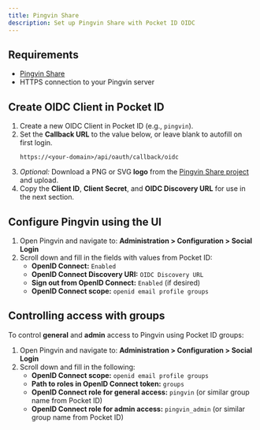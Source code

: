 ```yaml
---
title: Pingvin Share
description: Set up Pingvin Share with Pocket ID OIDC
---
```


## Requirements

- [Pingvin Share](https://stonith404.github.io/pingvin-share/setup/oauth2login#openid-connect)
- HTTPS connection to your Pingvin server

## Create OIDC Client in Pocket ID

1. Create a new OIDC Client in Pocket ID (e.g., `pingvin`).
2. Set the **Callback URL** to the value below, or leave blank to autofill on first login.
   ```
   https://<your-domain>/api/oauth/callback/oidc
   ```
3. _Optional:_ Download a PNG or SVG **logo** from the [Pingvin Share project](https://github.com/stonith404/pingvin-share) and upload.
4. Copy the **Client ID**, **Client Secret**, and **OIDC Discovery URL** for use in the next section.

## Configure Pingvin using the UI

1. Open Pingvin and navigate to:
   **Administration > Configuration > Social Login**
2. Scroll down and fill in the fields with values from Pocket ID:
   - **OpenID Connect:** `Enabled`
   - **OpenID Connect Discovery URI:** `OIDC Discovery URL`
   - **Sign out from OpenID Connect:** `Enabled` (if desired)
   - **OpenID Connect scope:** `openid email profile groups`

## Controlling access with groups

To control **general** and **admin** access to Pingvin using Pocket ID groups:

1. Open Pingvin and navigate to:
   **Administration > Configuration > Social Login**
2. Scroll down and fill in the following:
   - **OpenID Connect scope:** `openid email profile groups`
   - **Path to roles in OpenID Connect token:** `groups`
   - **OpenID Connect role for general access:** `pingvin` (or similar group name from Pocket ID)
   - **OpenID Connect role for admin access:** `pingvin_admin` (or similar group name from Pocket ID)
